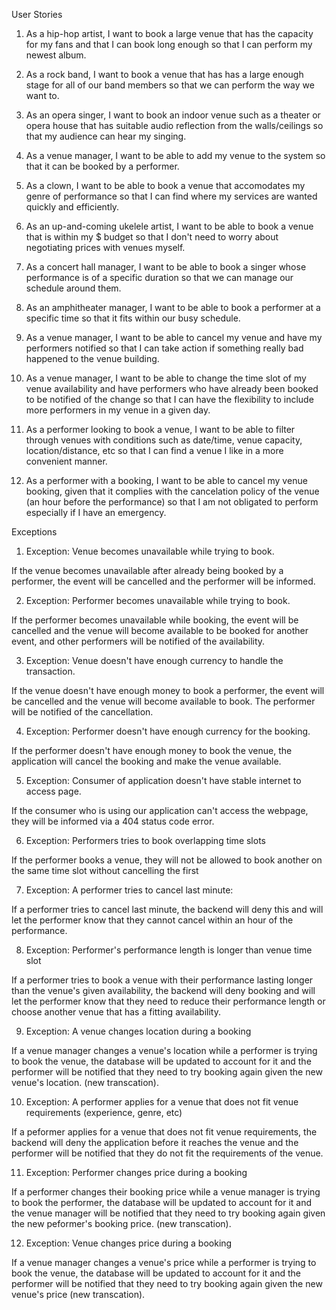 User Stories

1. As a hip-hop artist, I want to book a large venue that has the capacity for my
fans and that I can book long enough so that I can perform my newest album.

2. As a rock band, I want to book a venue that has has a large enough stage for all
of our band members so that we can perform the way we want to.

3. As an opera singer, I want to book an indoor venue such as a theater or opera
house that has suitable audio reflection from the walls/ceilings so that my
audience can hear my singing.

4. As a venue manager, I want to be able to add my venue to the system so that it can
be booked by a performer.

5. As a clown, I want to be able to book a venue that accomodates my genre of 
performance so that I can find where my services are wanted quickly and efficiently.

6. As an up-and-coming ukelele artist, I want to be able to book a venue that is 
within my $ budget so that I don't need to worry about negotiating prices with venues 
myself.

7. As a concert hall manager, I want to be able to book a singer whose performance is of a
specific duration so that we can manage our schedule around them.

8. As an amphitheater manager, I want to be able to book a performer at a specific time so 
that it fits within our busy schedule.

9. As a venue manager, I want to be able to cancel my venue and have my performers notified
so that I can take action if something really bad happened to the venue building.

10. As a venue manager, I want to be able to change the time slot of my venue availability and
have performers who have already been booked to be notified of the change so that I can have
the flexibility to include more performers in my venue in a given day.

11. As a performer looking to book a venue, I want to be able to filter through venues with conditions such as date/time, venue capacity, location/distance, etc so that I can find a venue
I like in a more convenient manner.

12. As a performer with a booking, I want to be able to cancel my venue booking, given that it complies with the cancelation policy of the venue (an hour before the performance) so that I am
not obligated to perform especially if I have an emergency.

Exceptions

1. Exception: Venue becomes unavailable while trying to book.

If the venue becomes unavailable after already being booked by a performer,
the event will be cancelled and the performer will be informed.

2. Exception: Performer becomes unavailable while trying to book.

If the performer becomes unavailable while booking, the
event will be cancelled and the venue will become available to be booked for
another event, and other performers will be notified of the availability.

3. Exception: Venue doesn't have enough currency to handle the transaction.

If the venue doesn't have enough money to book a performer, the event will
be cancelled and the venue will become available to book. The performer will
be notified of the cancellation.

4. Exception: Performer doesn't have enough currency for the booking.

If the performer doesn't have enough money to book the venue, the application
will cancel the booking and make the venue available.

5. Exception: Consumer of application doesn't have stable internet to access page.

If the consumer who is using our application can't access the webpage, they will
be informed via a 404 status code error.

6. Exception: Performers tries to book overlapping time slots 

If the performer books a venue, they will not be allowed to book another on the same time slot without cancelling the first

7. Exception: A performer tries to cancel last minute:

If a performer tries to cancel last minute, the backend will deny this and will let
the performer know that they cannot cancel within an hour of the performance.

8. Exception: Performer's performance length is longer than venue time slot

If a performer tries to book a venue with their performance lasting longer than the
venue's given availability, the backend will deny booking and will let the performer
know that they need to reduce their performance length or choose another venue that
has a fitting availability.

9. Exception: A venue changes location during a booking

If a venue manager changes a venue's location while a performer is trying to book
the venue, the database will be updated to account for it and the performer will
be notified that they need to try booking again given the new venue's location.
(new transcation).

10. Exception: A performer applies for a venue that does not fit venue requirements (experience, genre, etc)

If a peformer applies for a venue that does not fit venue requirements, the backend will deny the application before it reaches the venue and the performer will be notified that they do not
fit the requirements of the venue.

11. Exception: Performer changes price during a booking

If a performer changes their booking price while a venue manager is trying to book
the performer, the database will be updated to account for it and the venue manager will
be notified that they need to try booking again given the new peformer's booking price.
(new transcation).

12. Exception: Venue changes price during a booking

If a venue manager changes a venue's price while a performer is trying to book
the venue, the database will be updated to account for it and the performer will
be notified that they need to try booking again given the new venue's price (new transcation).
